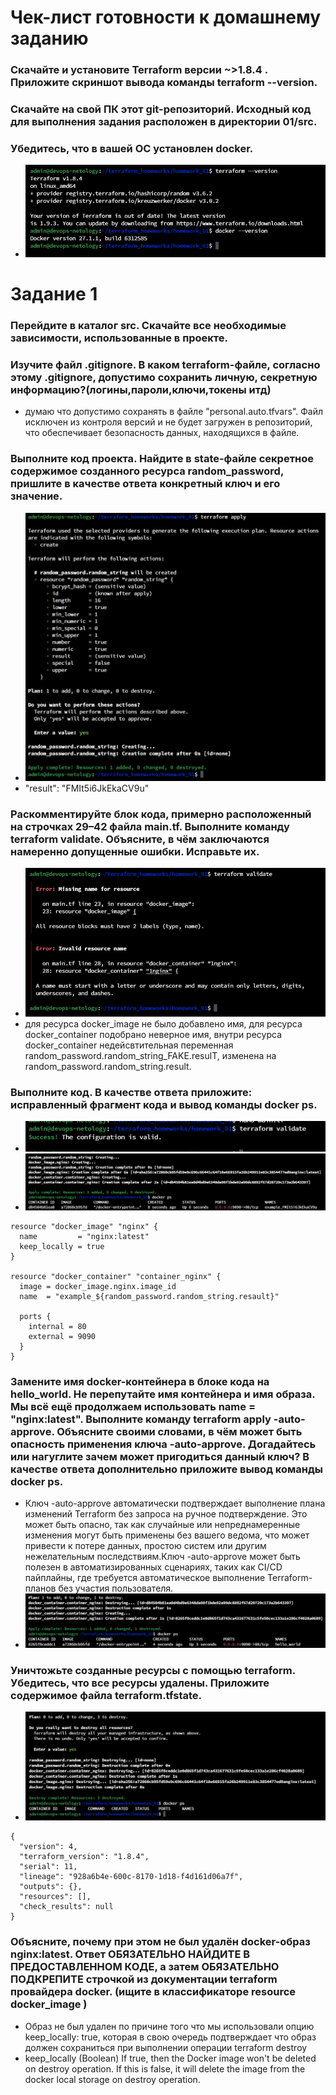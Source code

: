 # Чек-лист готовности к домашнему заданию
### Скачайте и установите Terraform версии ~>1.8.4 . Приложите скриншот вывода команды terraform --version. 
### Скачайте на свой ПК этот git-репозиторий. Исходный код для выполнения задания расположен в директории 01/src.
### Убедитесь, что в вашей ОС установлен docker.
* ![alt text](https://github.com/AntonKurapov66/terraform_homeworks/blob/main/homework_01/img/01_0_0.PNG)

# Задание 1
### Перейдите в каталог src. Скачайте все необходимые зависимости, использованные в проекте.
### Изучите файл .gitignore. В каком terraform-файле, согласно этому .gitignore, допустимо сохранить личную, секретную информацию?(логины,пароли,ключи,токены итд)
* думаю что допустимо сохранять в файле "personal.auto.tfvars". Файл исключен из контроля версий и не будет загружен в репозиторий, что обеспечивает безопасность данных, находящихся в файле.
### Выполните код проекта. Найдите в state-файле секретное содержимое созданного ресурса random_password, пришлите в качестве ответа конкретный ключ и его значение.
* ![alt text](https://github.com/AntonKurapov66/terraform_homeworks/blob/main/homework_01/img/01_1.PNG)
* "result": "FMIt5i6JkEkaCV9u" 
### Раскомментируйте блок кода, примерно расположенный на строчках 29–42 файла main.tf. Выполните команду terraform validate. Объясните, в чём заключаются намеренно допущенные ошибки. Исправьте их.
* ![alt text](https://github.com/AntonKurapov66/terraform_homeworks/blob/main/homework_01/img/01_2.PNG)
* для ресурса docker_image не было добавлено имя, для ресурса docker_container подобрано неверное имя, внутри ресурса docker_container недейсвтительная переменная random_password.random_string_FAKE.resulT, изменена на random_password.random_string.result.
### Выполните код. В качестве ответа приложите: исправленный фрагмент кода и вывод команды docker ps.
* ![alt text](https://github.com/AntonKurapov66/terraform_homeworks/blob/main/homework_01/img/01_3.PNG)
* ![alt text](https://github.com/AntonKurapov66/terraform_homeworks/blob/main/homework_01/img/01_5.PNG)
```hcl
resource "docker_image" "nginx" {
  name         = "nginx:latest"
  keep_locally = true
}

resource "docker_container" "container_nginx" {
  image = docker_image.nginx.image_id
  name  = "example_${random_password.random_string.resault}"

  ports {
    internal = 80
    external = 9090
  }
}
```
### Замените имя docker-контейнера в блоке кода на hello_world. Не перепутайте имя контейнера и имя образа. Мы всё ещё продолжаем использовать name = "nginx:latest". Выполните команду terraform apply -auto-approve. Объясните своими словами, в чём может быть опасность применения ключа -auto-approve. Догадайтесь или нагуглите зачем может пригодиться данный ключ? В качестве ответа дополнительно приложите вывод команды docker ps.
* Ключ -auto-approve автоматически подтверждает выполнение плана изменений Terraform без запроса на ручное подтверждение. Это может быть опасно, так как случайные или непреднамеренные изменения могут быть применены без вашего ведома, что может привести к потере данных, простою систем или другим нежелательным последствиям.Ключ -auto-approve может быть полезен в автоматизированных сценариях, таких как CI/CD пайплайны, где требуется автоматическое выполнение Terraform-планов без участия пользователя.
* ![alt text](https://github.com/AntonKurapov66/terraform_homeworks/blob/main/homework_01/img/01_6.PNG)
### Уничтожьте созданные ресурсы с помощью terraform. Убедитесь, что все ресурсы удалены. Приложите содержимое файла terraform.tfstate.
* ![alt text](https://github.com/AntonKurapov66/terraform_homeworks/blob/main/homework_01/img/01_7.PNG)
```hcl
{
  "version": 4,
  "terraform_version": "1.8.4",
  "serial": 11,
  "lineage": "928a6b4e-600c-8170-1d18-f4d161d06a7f",
  "outputs": {},
  "resources": [],
  "check_results": null
}
```
### Объясните, почему при этом не был удалён docker-образ nginx:latest. Ответ ОБЯЗАТЕЛЬНО НАЙДИТЕ В ПРЕДОСТАВЛЕННОМ КОДЕ, а затем ОБЯЗАТЕЛЬНО ПОДКРЕПИТЕ строчкой из документации terraform провайдера docker. (ищите в классификаторе resource docker_image )
* Образ не был удален по причине того что мы использовали опцию keep_locally: true, которая в свою очередь подтверждает что образ должен сохраниться при выполнении операции terraform destroy 
* keep_locally (Boolean) If true, then the Docker image won't be deleted on destroy operation. If this is false, it will delete the image from the docker local storage on destroy operation.
